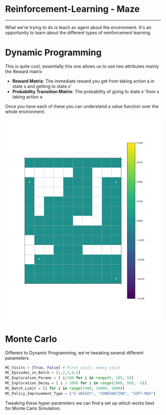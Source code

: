 # Reinforcement-Learning - Maze
-----

What we're trying to do is teach an agent about the environment. It's an opportunity to learn about the different types of 
reinforcement learning. 

# Dynamic Programming
This is quite cool, essentially this one allows us to use two attributes mainly the Reward matrix 


- **Reward Matrix**: The immediate reward you get from taking action a in state s and getting to state s'
- **Probability Transition Matrix**: The probability of going to state s' from s taking action a

Once you have each of these you can understand a value function over the whole environment.

![Spread of the value function](assets/NormalValueFunction.gif)


# Monte Carlo
Different to Dynamic Programming, we're tweaking several different parameters. 

```python
MC_Visits = [True, False] # First visit, every visit
MC_Episodes_in_Batch = [1,2,3,4,5]
MC_Exploration_Params = [ i/100 for i in range(0, 105, 5)]
MC_Exploration_Decay = [ i / 1000 for i in range(1000, 950, -5)]
MC_Batch_Limit = [i for i in range(1000, 10000, 1000)]
MC_Policy_Improvement_Type = ["E-GREEDY", "COMBINATION", "SOFT-MAX"]
```

Tweaking these hyper parameters we can find a set up which works best for Monte Carlo Simulation.